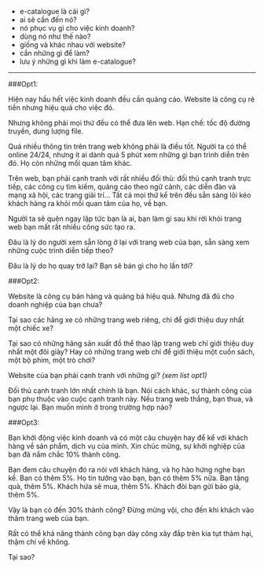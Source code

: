 - e-catalogue là cái gì?
- ai sẽ cần đến nó?
- nó phục vụ gì cho việc kinh doanh?
- dùng nó như thế nào?
- giống và khác nhau với website?
- cần những gì để làm?
- lưu ý những gì khi làm e-catalogue?

---

###Opt1:

Hiện nay hầu hết việc kinh doanh đều cần quảng cáo. Website là công cụ rẻ tiền nhưng hiệu quả cho việc đó.

Nhưng không phải mọi thứ đều có thể đưa lên web. Hạn chế: tốc độ đường truyền, dung lượng file.

Quá nhiều thông tin trên trang web không phải là điều tốt. Người ta có thể online 24/24, nhưng ít ai dành quá 5 phút xem những gì bạn trình diễn trên đó. Họ còn những mối quan tâm khác.

Trên web, bạn phải cạnh tranh với rất nhiều đối thủ: đối thủ cạnh tranh trực tiếp, các công cụ tìm kiếm, quảng cáo theo ngữ cảnh, các diễn đàn và mạng xã hội, các trang giải trí... Tất cả mọi thứ kể trên đều sẵn sàng lôi kéo khách hàng ra khỏi mối quan tâm của họ, về bạn.

Người ta sẽ quên ngay lập tức bạn là ai, bạn làm gì sau khi rời khỏi trang web bạn mất rất nhiều công sức tạo ra.

Đâu là lý do người xem sẵn lòng ở lại với trang web của bạn, sẵn sàng xem những cuộc trình diễn tiếp theo?

Đâu là lý do họ quay trở lại? Bạn sẽ bán gì cho họ lần tới?

###Opt2:

Website là công cụ bán hàng và quảng bá hiệu quả. Nhưng đã đủ cho doanh nghiệp của bạn chưa?

Tại sao các hãng xe có những trang web riêng, chỉ để giới thiệu duy nhất một chiếc xe?

Tại sao có những hãng sản xuất đồ thể thao lập trang web chỉ giới thiệu duy nhất một đôi giày? Hay có những trang web chỉ để giới thiệu một cuốn sách, một bộ phim, một trò chơi?

Website của bạn phải cạnh tranh với những gì? *(xem list opt1)*

Đối thủ cạnh tranh lớn nhất chính là bạn. Nói cách khác, sự thành công của bạn phụ thuộc vào cuộc cạnh tranh này. Nếu trang web thắng, bạn thua, và ngược lại. Bạn muốn mình ở trong trường hợp nào?

###Opt3:

Bạn khởi động việc kinh doanh và có một câu chuyện hay để kể với khách hàng về sản phẩm, dịch vụ của mình. Xin chúc mừng, sự khởi nghiệp của bạn đã nắm chắc 10% thành công.

Bạn đem câu chuyện đó ra nói với khách hàng, và họ hào hứng nghe bạn kể. Bạn có thêm 5%. Họ tin tưởng vào bạn, bạn có thêm 5% nữa. Bạn tặng quà, thêm 5%. Khách hứa sẽ mua, thêm 5%. Khách đòi bạn gửi báo giá, thêm 5%.

Vậy là bạn có đến 30% thành công? Đừng mừng vội, cho đến khi khách vào thăm trang web của bạn.

Rất có thể khả năng thành công bạn dày công xây đắp trên kia tụt thảm hại, thậm chí về không.

Tại sao?
